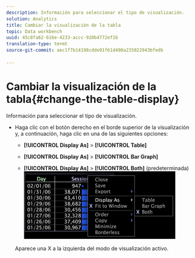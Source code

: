 ```yaml
---
description: Información para seleccionar el tipo de visualización.
solution: Analytics
title: Cambiar la visualización de la tabla
topic: Data workbench
uuid: 45c8fa62-616e-4233-accc-920b4772ef1b
translation-type: tm+mt
source-git-commit: aec1f7b14198cdde91f61d490a235022943bfedb

---
```



# Cambiar la visualización de la tabla{#change-the-table-display}

Información para seleccionar el tipo de visualización.

* Haga clic con el botón derecho en el borde superior de la visualización y, a continuación, haga clic en una de las siguientes opciones:

   * **[!UICONTROL Display As]** > **[!UICONTROL Table]**

   * **[!UICONTROL Display As]** > **[!UICONTROL Bar Graph]**

   * **[!UICONTROL Display As]** > **[!UICONTROL Both]** (predeterminada)
   ![](assets/mnu_Table_Bar_Display.png)

   Aparece una X a la izquierda del modo de visualización activo.

